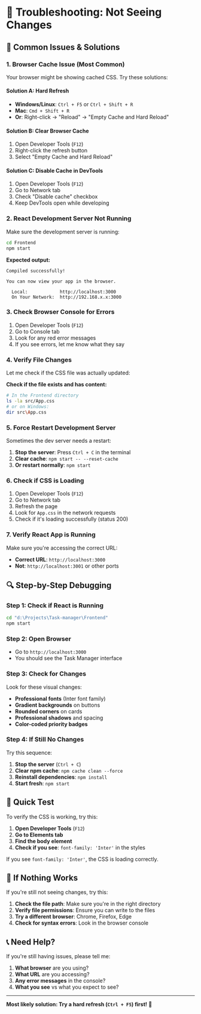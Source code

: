 # 🔧 Troubleshooting: Not Seeing Changes

## 🚨 **Common Issues & Solutions**

### **1. Browser Cache Issue (Most Common)**
Your browser might be showing cached CSS. Try these solutions:

#### **Solution A: Hard Refresh**
- **Windows/Linux**: `Ctrl + F5` or `Ctrl + Shift + R`
- **Mac**: `Cmd + Shift + R`
- **Or**: Right-click → "Reload" → "Empty Cache and Hard Reload"

#### **Solution B: Clear Browser Cache**
1. Open Developer Tools (`F12`)
2. Right-click the refresh button
3. Select "Empty Cache and Hard Reload"

#### **Solution C: Disable Cache in DevTools**
1. Open Developer Tools (`F12`)
2. Go to Network tab
3. Check "Disable cache" checkbox
4. Keep DevTools open while developing

### **2. React Development Server Not Running**
Make sure the development server is running:

```bash
cd Frontend
npm start
```

**Expected output:**
```
Compiled successfully!

You can now view your app in the browser.

  Local:            http://localhost:3000
  On Your Network:  http://192.168.x.x:3000
```

### **3. Check Browser Console for Errors**
1. Open Developer Tools (`F12`)
2. Go to Console tab
3. Look for any red error messages
4. If you see errors, let me know what they say

### **4. Verify File Changes**
Let me check if the CSS file was actually updated:

**Check if the file exists and has content:**
```bash
# In the Frontend directory
ls -la src/App.css
# or on Windows:
dir src\App.css
```

### **5. Force Restart Development Server**
Sometimes the dev server needs a restart:

1. **Stop the server**: Press `Ctrl + C` in the terminal
2. **Clear cache**: `npm start -- --reset-cache`
3. **Or restart normally**: `npm start`

### **6. Check if CSS is Loading**
1. Open Developer Tools (`F12`)
2. Go to Network tab
3. Refresh the page
4. Look for `App.css` in the network requests
5. Check if it's loading successfully (status 200)

### **7. Verify React App is Running**
Make sure you're accessing the correct URL:
- **Correct URL**: `http://localhost:3000`
- **Not**: `http://localhost:3001` or other ports

## 🔍 **Step-by-Step Debugging**

### **Step 1: Check if React is Running**
```bash
cd "d:\Projects\Task-manager\Frontend"
npm start
```

### **Step 2: Open Browser**
- Go to `http://localhost:3000`
- You should see the Task Manager interface

### **Step 3: Check for Changes**
Look for these visual changes:
- **Professional fonts** (Inter font family)
- **Gradient backgrounds** on buttons
- **Rounded corners** on cards
- **Professional shadows** and spacing
- **Color-coded priority badges**

### **Step 4: If Still No Changes**
Try this sequence:
1. **Stop the server** (`Ctrl + C`)
2. **Clear npm cache**: `npm cache clean --force`
3. **Reinstall dependencies**: `npm install`
4. **Start fresh**: `npm start`

## 🎯 **Quick Test**

To verify the CSS is working, try this:

1. **Open Developer Tools** (`F12`)
2. **Go to Elements tab**
3. **Find the body element**
4. **Check if you see**: `font-family: 'Inter'` in the styles

If you see `font-family: 'Inter'`, the CSS is loading correctly.

## 🚨 **If Nothing Works**

If you're still not seeing changes, try this:

1. **Check the file path**: Make sure you're in the right directory
2. **Verify file permissions**: Ensure you can write to the files
3. **Try a different browser**: Chrome, Firefox, Edge
4. **Check for syntax errors**: Look in the browser console

## 📞 **Need Help?**

If you're still having issues, please tell me:
1. **What browser** are you using?
2. **What URL** are you accessing?
3. **Any error messages** in the console?
4. **What you see** vs what you expect to see?

---

**Most likely solution: Try a hard refresh (`Ctrl + F5`) first!** 🔄
